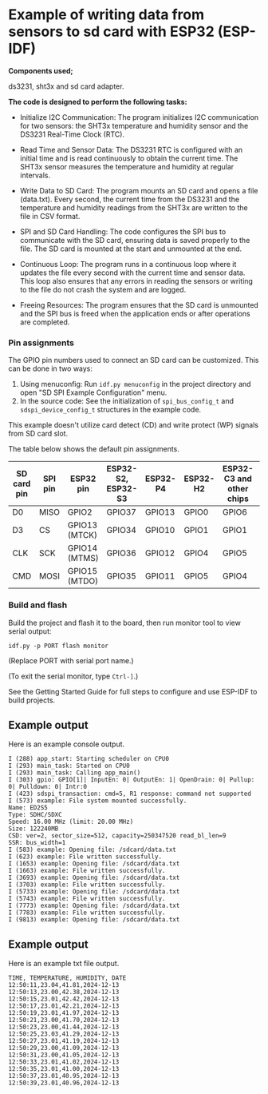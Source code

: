 
# Example of writing data from sensors to sd card with ESP32 (ESP-IDF)

**Components used;**

ds3231, sht3x and sd card adapter.

**The code is designed to perform the following tasks:**

*  Initialize I2C Communication: The program initializes I2C communication for two sensors: the SHT3x temperature and humidity sensor and the DS3231 Real-Time Clock (RTC).

*   Read Time and Sensor Data: The DS3231 RTC is configured with an initial time and is read continuously to obtain the current time. The SHT3x sensor measures the temperature and humidity at regular intervals.

*   Write Data to SD Card: The program mounts an SD card and opens a file (data.txt). Every second, the current time from the DS3231 and the temperature and humidity readings from the SHT3x are written to the file in CSV format.

*   SPI and SD Card Handling: The code configures the SPI bus to communicate with the SD card, ensuring data is saved properly to the file. The SD card is mounted at the start and unmounted at the end.

*   Continuous Loop: The program runs in a continuous loop where it updates the file every second with the current time and sensor data. This loop also ensures that any errors in reading the sensors or writing to the file do not crash the system and are logged.

*  Freeing Resources: The program ensures that the SD card is unmounted and the SPI bus is freed when the application ends or after operations are completed.


### Pin assignments

The GPIO pin numbers used to connect an SD card can be customized. This can be done in two ways:

1. Using menuconfig: Run `idf.py menuconfig` in the project directory and open "SD SPI Example Configuration" menu.
2. In the source code: See the initialization of ``spi_bus_config_t`` and ``sdspi_device_config_t`` structures in the example code.

This example doesn't utilize card detect (CD) and write protect (WP) signals from SD card slot.

The table below shows the default pin assignments.

SD card pin | SPI pin | ESP32 pin     | ESP32-S2, ESP32-S3 | ESP32-P4 | ESP32-H2 | ESP32-C3 and other chips |  Notes
------------|---------|---------------|--------------------|----------|----------|--------------------------|------------
 D0         | MISO    | GPIO2         | GPIO37             | GPIO13   | GPIO0    | GPIO6                    |
 D3         | CS      | GPIO13 (MTCK) | GPIO34             | GPIO10   | GPIO1    | GPIO1                    |
 CLK        | SCK     | GPIO14 (MTMS) | GPIO36             | GPIO12   | GPIO4    | GPIO5                    |
 CMD        | MOSI    | GPIO15 (MTDO) | GPIO35             | GPIO11   | GPIO5    | GPIO4                    | 10k pullup



### Build and flash

Build the project and flash it to the board, then run monitor tool to view serial output:

```
idf.py -p PORT flash monitor
```

(Replace PORT with serial port name.)

(To exit the serial monitor, type ``Ctrl-]``.)

See the Getting Started Guide for full steps to configure and use ESP-IDF to build projects.


## Example output

Here is an example console output. 

```
I (288) app_start: Starting scheduler on CPU0
I (293) main_task: Started on CPU0
I (293) main_task: Calling app_main()
I (303) gpio: GPIO[1]| InputEn: 0| OutputEn: 1| OpenDrain: 0| Pullup: 0| Pulldown: 0| Intr:0
I (423) sdspi_transaction: cmd=5, R1 response: command not supported
I (573) example: File system mounted successfully.
Name: ED2S5
Type: SDHC/SDXC
Speed: 16.00 MHz (limit: 20.00 MHz)
Size: 122240MB
CSD: ver=2, sector_size=512, capacity=250347520 read_bl_len=9
SSR: bus_width=1
I (583) example: Opening file: /sdcard/data.txt
I (623) example: File written successfully.
I (1653) example: Opening file: /sdcard/data.txt
I (1663) example: File written successfully.
I (3693) example: Opening file: /sdcard/data.txt
I (3703) example: File written successfully.
I (5733) example: Opening file: /sdcard/data.txt
I (5743) example: File written successfully.
I (7773) example: Opening file: /sdcard/data.txt
I (7783) example: File written successfully.
I (9813) example: Opening file: /sdcard/data.txt
```

## Example output

Here is an example txt file output. 

```
TIME, TEMPERATURE, HUMIDITY, DATE
12:50:11,23.04,41.81,2024-12-13
12:50:13,23.00,42.38,2024-12-13
12:50:15,23.01,42.42,2024-12-13
12:50:17,23.01,42.21,2024-12-13
12:50:19,23.01,41.97,2024-12-13
12:50:21,23.00,41.70,2024-12-13
12:50:23,23.00,41.44,2024-12-13
12:50:25,23.03,41.29,2024-12-13
12:50:27,23.01,41.19,2024-12-13
12:50:29,23.00,41.09,2024-12-13
12:50:31,23.00,41.05,2024-12-13
12:50:33,23.01,41.02,2024-12-13
12:50:35,23.01,41.00,2024-12-13
12:50:37,23.01,40.95,2024-12-13
12:50:39,23.01,40.96,2024-12-13

```
